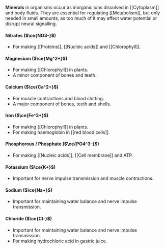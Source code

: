 **Minerals** in organisms occur as inorganic ions dissolved in [[Cytoplasm]] and body fluids. They are essential for regulating [[Metabolism]], but only needed in small amounts, as too much of it may affect water potential or disrupt neural signalling.

#### Nitrates ($\ce{NO3-}$)
- For making [[Proteins]], [[Nucleic acids]] and [[Chlorophyll]].

#### Magnesium ($\ce{Mg^2+}$)
- For making [[Chlorophyll]] in plants.
- A minor component of bones and teeth.

#### Calcium ($\ce{Ca^2+}$)
- For muscle contractions and blood clotting.
- A major component of bones, teeth and shells.

#### Iron ($\ce{Fe^3+}$)
- For making [[Chlorophyll]] in plants.
- For making haemoglobin in [[red blood cells]].

#### Phosphorous / Phosphate ($\ce{PO4^3-}$)
- For making [[Nucleic acids]], [[Cell membrane]] and ATP.

#### Potassium ($\ce{K+}$)
- Important for nerve impulse transmission and muscle contractions.

#### Sodium ($\ce{Na+}$)
- Important for maintaining water balance and nerve impulse transmission.

#### Chloride ($\ce{Cl-}$)
- Important for maintaining water balance and nerve impulse transmission.
- For making hydrochloric acid in gastric juice.
